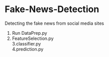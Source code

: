 # Fake-News-Detection
Detecting the fake news from social media sites 

1. Run DataPrep.py                   
2. FeatureSelection.py                   
3.classifier.py                       
4.prediction.py                                
